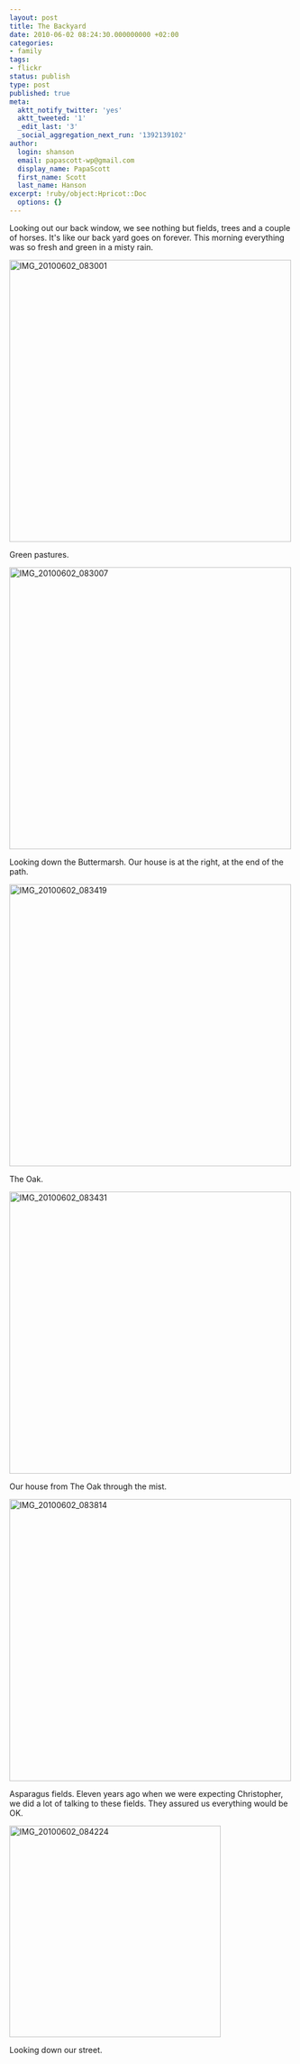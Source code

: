 ```yaml
---
layout: post
title: The Backyard
date: 2010-06-02 08:24:30.000000000 +02:00
categories:
- family
tags:
- flickr
status: publish
type: post
published: true
meta:
  aktt_notify_twitter: 'yes'
  aktt_tweeted: '1'
  _edit_last: '3'
  _social_aggregation_next_run: '1392139102'
author:
  login: shanson
  email: papascott-wp@gmail.com
  display_name: PapaScott
  first_name: Scott
  last_name: Hanson
excerpt: !ruby/object:Hpricot::Doc
  options: {}
---
```

<p>Looking out our back window, we see nothing but fields, trees and a couple of horses. It's like our back yard goes on forever. This morning everything was so fresh and green in a misty rain. </p>
<p><a href="http://www.flickr.com/photos/51035717986@N01/4662771272" title="View 'IMG_20100602_083001' on Flickr.com"><img border="0" width="500" alt="IMG_20100602_083001" src="5.static.flickr.com/4024/4662771272_1294e5555b.jpg" /></a></p>
<p>Green pastures.</p>
<p><a href="http://www.flickr.com/photos/51035717986@N01/4662771786" title="View 'IMG_20100602_083007' on Flickr.com"><img border="0" width="500" alt="IMG_20100602_083007" src="2.static.flickr.com/1295/4662771786_97ecfda96d.jpg" /></a></p>
<p>Looking down the Buttermarsh. Our house is at the right, at the end of the path.</p>
<p><a href="http://www.flickr.com/photos/51035717986@N01/4662150585" title="View 'IMG_20100602_083419' on Flickr.com"><img border="0" width="500" alt="IMG_20100602_083419" src="5.static.flickr.com/4033/4662150585_caf66e85a0.jpg" /></a></p>
<p>The Oak. </p>
<p><a href="http://www.flickr.com/photos/51035717986@N01/4662772652" title="View 'IMG_20100602_083431' on Flickr.com"><img border="0" width="500" alt="IMG_20100602_083431" src="2.static.flickr.com/1305/4662772652_5b75c49993.jpg" /></a></p>
<p>Our house from The Oak through the mist.</p>
<p><a href="http://www.flickr.com/photos/51035717986@N01/4662772954" title="View 'IMG_20100602_083814' on Flickr.com"><img border="0" width="500" alt="IMG_20100602_083814" src="2.static.flickr.com/1278/4662772954_58db1a8891.jpg" /></a></p>
<p>Asparagus fields. Eleven years ago when we were expecting Christopher, we did a lot of talking to these fields. They assured us everything would be OK.</p>
<p><a href="http://www.flickr.com/photos/51035717986@N01/4662773428" title="View 'IMG_20100602_084224' on Flickr.com"><img border="0" width="375" alt="IMG_20100602_084224" src="2.static.flickr.com/1307/4662773428_e97d0606ff.jpg" /></a></p>
<p>Looking down our street.</p>
